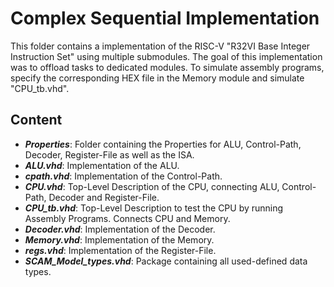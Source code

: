 # Complex Sequential Implementation
This folder contains a implementation of the RISC-V "R32VI Base Integer Instruction Set" using multiple submodules. 
The goal of this implementation was to offload tasks to dedicated modules.
To simulate assembly programs, specify the corresponding HEX file in the Memory module and simulate "CPU_tb.vhd".

## Content
- **_Properties_**: Folder containing the Properties for ALU, Control-Path, Decoder, Register-File as well as the ISA.
- **_ALU.vhd_**: Implementation of the ALU.
- **_cpath.vhd_**: Implementation of the Control-Path.
- **_CPU.vhd_**: Top-Level Description of the CPU, connecting ALU, Control-Path, Decoder and Register-File.
- **_CPU_tb.vhd_**: Top-Level Description to test the CPU by running Assembly Programs. Connects CPU and Memory.
- **_Decoder.vhd_**: Implementation of the Decoder.
- **_Memory.vhd_**: Implementation of the Memory.
- **_regs.vhd_**: Implementation of the Register-File.
- **_SCAM_Model_types.vhd_**: Package containing all used-defined data types.
